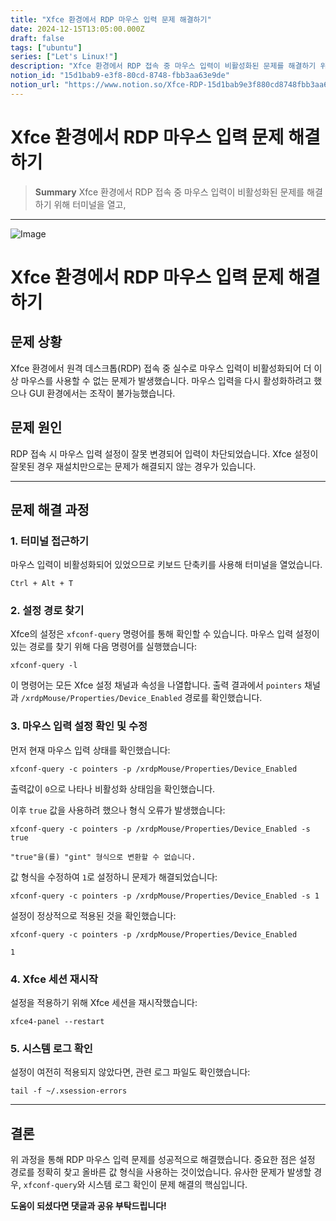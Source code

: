 ```yaml
---
title: "Xfce 환경에서 RDP 마우스 입력 문제 해결하기"
date: 2024-12-15T13:05:00.000Z
draft: false
tags: ["ubuntu"]
series: ["Let's Linux!"]
description: "Xfce 환경에서 RDP 접속 중 마우스 입력이 비활성화된 문제를 해결하기 위해 터미널을 열고, "
notion_id: "15d1bab9-e3f8-80cd-8748-fbb3aa63e9de"
notion_url: "https://www.notion.so/Xfce-RDP-15d1bab9e3f880cd8748fbb3aa63e9de"
---
```


# Xfce 환경에서 RDP 마우스 입력 문제 해결하기

> **Summary**
> Xfce 환경에서 RDP 접속 중 마우스 입력이 비활성화된 문제를 해결하기 위해 터미널을 열고, 

---


![Image](https://prod-files-secure.s3.us-west-2.amazonaws.com/09ccd4d5-876c-4bba-bbdf-cc77a0a11257/e91c702e-6c10-4e46-a73d-b573f73e98d4/image.png?X-Amz-Algorithm=AWS4-HMAC-SHA256&X-Amz-Content-Sha256=UNSIGNED-PAYLOAD&X-Amz-Credential=ASIAZI2LB466RQC7VN6B%2F20250724%2Fus-west-2%2Fs3%2Faws4_request&X-Amz-Date=20250724T101717Z&X-Amz-Expires=3600&X-Amz-Security-Token=IQoJb3JpZ2luX2VjEAIaCXVzLXdlc3QtMiJHMEUCICHTiWtWTPhH7y%2BR59j6YqxMQSWI6mb%2FeEf6izT2d3A6AiEAwIQZ1zLlrvOm12N%2FsafXPNGMtLQu6NIBtCrEiWzTfB4q%2FwMIKhAAGgw2Mzc0MjMxODM4MDUiDH33ZfCtFr2JcwwHAyrcA50mV7IpN6yhgq%2B4sCute16qIr5fXKN7DbCfbOCS8CDYMVOx%2BdOJYVnzWA6q9Sc%2F8TlcLEAuAvzZOg530G8faiShKmdfIdi0KoxZwtaOBd6YndYrk4BakAr28KuHxrK99edYJxviKEaEtQNLtrC%2FF9LcYWxll7c%2FMj3QTjF91ErcPlTxtKAQmg28eOtOb8cjN9ubq1hcMqGm18U3up6GTejb2bZfvC7%2FTpSXTo8A3WVYATMkhkCqXhwGEdZojs3ptm7PZ%2FO6sPGVdvLYX1hq8G4n8gSAAsddTch%2BE1w5fjUI0%2BffJor6i9fKHJe9qStcK%2BsDnRaaWde5fqxYWq9HKiDbePkqETet7Kfuj7uow7tWtsF33DyJBwdKND6SLrlaiuYcQsAAE62fRAd9BeNPZPdzOavrn8GIZK5yKP9xCCQJrfxa8WhS2HSOmOxtVF1rtkpfrWpPenEVg%2BtqShwOZsMFO33KNDNghYK6GxceSFa5fkPMIj9hSFHMC1g2D4zltCZQLFceIuHfzRE76g%2FEwmanBc4iPvQA2epHh0pwySJqME6OeYrSOF7RQET11htqVL3PHwOMUvjVvum5dius0nL%2FWVJH6%2B%2FxcUWoOOof%2BAjC6DVwzem2aYKinGb1MKj1h8QGOqUBCxea1xfm13HGBjiY6m12gwWRh6Bf99A0sbREr0dtYKW35mm96G%2BPx2lPuVwBTnygG3eIdRZgduHgOQ61Hvh4dzZmdYKXPyWwRF2hc8o%2BGGfhL8I%2BuIcM8r%2FSpkTxbJ85uUg5ZwsRYTLyYmXCUc1SM8ZcYHTebGA09WtrNXXhhT%2BeXcTfXwnHqDPFDNhp0PW102HfKHdtZruWC0%2BmuJcQOaXbgVM7&X-Amz-Signature=037fe90650c671b44c5c450ab41c3c4f7708a7cb029217718f9148d1bddc3690&X-Amz-SignedHeaders=host&x-amz-checksum-mode=ENABLED&x-id=GetObject)

# Xfce 환경에서 RDP 마우스 입력 문제 해결하기

## 문제 상황

Xfce 환경에서 원격 데스크톱(RDP) 접속 중 실수로 마우스 입력이 비활성화되어 더 이상 마우스를 사용할 수 없는 문제가 발생했습니다. 마우스 입력을 다시 활성화하려고 했으나 GUI 환경에서는 조작이 불가능했습니다.

## 문제 원인

RDP 접속 시 마우스 입력 설정이 잘못 변경되어 입력이 차단되었습니다. Xfce 설정이 잘못된 경우 재설치만으로는 문제가 해결되지 않는 경우가 있습니다.

---

## 문제 해결 과정

### 1. 터미널 접근하기

마우스 입력이 비활성화되어 있었으므로 키보드 단축키를 사용해 터미널을 열었습니다.

```shell
Ctrl + Alt + T

```

### 2. 설정 경로 찾기

Xfce의 설정은 `xfconf-query` 명령어를 통해 확인할 수 있습니다. 마우스 입력 설정이 있는 경로를 찾기 위해 다음 명령어를 실행했습니다:

```shell
xfconf-query -l

```

이 명령어는 모든 Xfce 설정 채널과 속성을 나열합니다. 출력 결과에서 `pointers` 채널과 `/xrdpMouse/Properties/Device_Enabled` 경로를 확인했습니다.

### 3. 마우스 입력 설정 확인 및 수정

먼저 현재 마우스 입력 상태를 확인했습니다:

```shell
xfconf-query -c pointers -p /xrdpMouse/Properties/Device_Enabled

```

출력값이 `0`으로 나타나 비활성화 상태임을 확인했습니다.

이후 `true` 값을 사용하려 했으나 형식 오류가 발생했습니다:

```shell
xfconf-query -c pointers -p /xrdpMouse/Properties/Device_Enabled -s true

```

```plain text
"true"을(를) "gint" 형식으로 변환할 수 없습니다.

```

값 형식을 수정하여 `1`로 설정하니 문제가 해결되었습니다:

```shell
xfconf-query -c pointers -p /xrdpMouse/Properties/Device_Enabled -s 1

```

설정이 정상적으로 적용된 것을 확인했습니다:

```shell
xfconf-query -c pointers -p /xrdpMouse/Properties/Device_Enabled

```

```plain text
1

```

### 4. Xfce 세션 재시작

설정을 적용하기 위해 Xfce 세션을 재시작했습니다:

```shell
xfce4-panel --restart

```

### 5. 시스템 로그 확인

설정이 여전히 적용되지 않았다면, 관련 로그 파일도 확인했습니다:

```shell
tail -f ~/.xsession-errors

```

---

## 결론

위 과정을 통해 RDP 마우스 입력 문제를 성공적으로 해결했습니다. 중요한 점은 설정 경로를 정확히 찾고 올바른 값 형식을 사용하는 것이었습니다. 유사한 문제가 발생할 경우, `xfconf-query`와 시스템 로그 확인이 문제 해결의 핵심입니다.

**도움이 되셨다면 댓글과 공유 부탁드립니다!**

